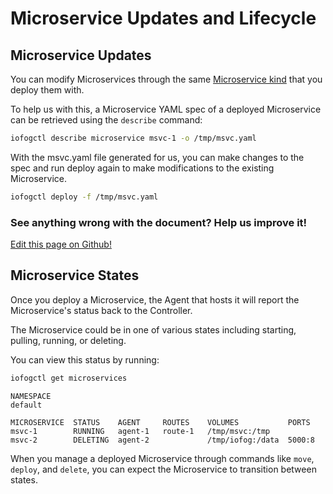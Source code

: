 # Microservice Updates and Lifecycle

## Microservice Updates

You can modify Microservices through the same [Microservice kind](../reference-iofogctl/reference-application.html#microservices) that you deploy them with.

To help us with this, a Microservice YAML spec of a deployed Microservice can be retrieved using the `describe` command:

```bash
iofogctl describe microservice msvc-1 -o /tmp/msvc.yaml
```

With the msvc.yaml file generated for us, you can make changes to the spec and run deploy again to make modifications to the existing Microservice.

```bash
iofogctl deploy -f /tmp/msvc.yaml
```

<aside class="notifications contribute">
  <h3><img src="/images/icos/ico-github.svg" alt="">See anything wrong with the document? Help us improve it!</h3>
  <a href="https://github.com/eclipse-iofog/iofog.org/edit/develop/content/docs/2.0.0/microservices/microservice-lifecycle-management.md"
    target="_blank">
    <p>Edit this page on Github!</p>
  </a>
</aside>

## Microservice States

Once you deploy a Microservice, the Agent that hosts it will report the Microservice's status back to the Controller.

The Microservice could be in one of various states including starting, pulling, running, or deleting.

You can view this status by running:

```bash
iofogctl get microservices
```

```plain
NAMESPACE
default

MICROSERVICE  STATUS    AGENT     ROUTES    VOLUMES           PORTS
msvc-1        RUNNING   agent-1   route-1   /tmp/msvc:/tmp
msvc-2        DELETING  agent-2             /tmp/iofog:/data  5000:8
```

When you manage a deployed Microservice through commands like `move`, `deploy`, and `delete`, you can expect the Microservice to transition between states.
